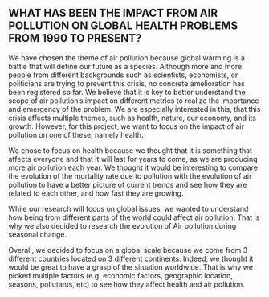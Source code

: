 WHAT HAS BEEN THE IMPACT FROM AIR POLLUTION ON GLOBAL HEALTH PROBLEMS FROM 1990 TO PRESENT?
---
We have chosen the theme of air pollution because global warming is a battle that will define our future as a species. Although more and more people from different backgrounds such as scientists, economists, or politicians are trying to prevent this crisis, no concrete amelioration has been registered so far. We believe that it is key to better understand the scope of air pollution’s impact on different metrics to realize the importance and emergency of the problem. We are especially interested in this, that this crisis affects multiple themes, such as health, nature, our economy, and its growth. However, for this project, we want to focus on the impact of air pollution on one of these, namely health. 

We chose to focus on health because we thought that it is something that affects everyone and that it will last for years to come, as we are producing more air pollution each year. We thought it would be interesting to compare the evolution of the mortality rate due to pollution with the evolution of air pollution to have a better picture of current trends and see how they are related to each other, and how fast they are growing.

While our research will focus on global issues, we wanted to understand how being from different parts of the world could affect air pollution. That is why we also decided to research the evolution of Air pollution during seasonal change. 

Overall, we decided to focus on a global scale because we come from 3 different countries located on 3 different continents. Indeed, we thought it would be great to have a grasp of the situation worldwide. That is why we picked multiple factors (e.g. economic factors, geographic location, seasons, pollutants, etc) to see how they affect health and air pollution.
